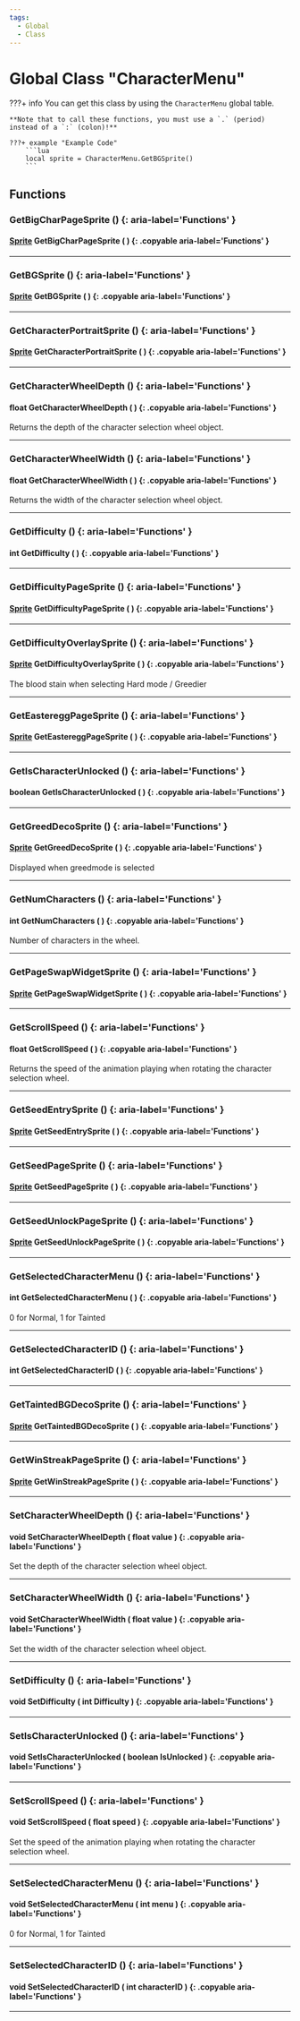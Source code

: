```yaml
---
tags:
  - Global
  - Class
---
```

# Global Class "CharacterMenu"

???+ info
    You can get this class by using the `CharacterMenu` global table.

    **Note that to call these functions, you must use a `.` (period) instead of a `:` (colon)!**
    
    ???+ example "Example Code"
        ```lua
        local sprite = CharacterMenu.GetBGSprite()
        ```

## Functions

### GetBigCharPageSprite () {: aria-label='Functions' }
#### [Sprite](../Sprite.md) GetBigCharPageSprite ( ) {: .copyable aria-label='Functions' }

___
### GetBGSprite () {: aria-label='Functions' }
#### [Sprite](../Sprite.md) GetBGSprite ( ) {: .copyable aria-label='Functions' }

___
### GetCharacterPortraitSprite () {: aria-label='Functions' }
#### [Sprite](../Sprite.md) GetCharacterPortraitSprite ( ) {: .copyable aria-label='Functions' }

___
### GetCharacterWheelDepth () {: aria-label='Functions' }
#### float GetCharacterWheelDepth ( ) {: .copyable aria-label='Functions' }
Returns the depth of the character selection wheel object.
___
### GetCharacterWheelWidth () {: aria-label='Functions' }
#### float GetCharacterWheelWidth ( ) {: .copyable aria-label='Functions' }
Returns the width of the character selection wheel object.
___
### GetDifficulty () {: aria-label='Functions' }
#### int GetDifficulty ( ) {: .copyable aria-label='Functions' }

___
### GetDifficultyPageSprite () {: aria-label='Functions' }
#### [Sprite](../Sprite.md) GetDifficultyPageSprite ( ) {: .copyable aria-label='Functions' }

___
### GetDifficultyOverlaySprite () {: aria-label='Functions' }
#### [Sprite](../Sprite.md) GetDifficultyOverlaySprite ( ) {: .copyable aria-label='Functions' }
The blood stain when selecting Hard mode / Greedier
___
### GetEastereggPageSprite () {: aria-label='Functions' }
#### [Sprite](../Sprite.md) GetEastereggPageSprite ( ) {: .copyable aria-label='Functions' }

___
### GetIsCharacterUnlocked () {: aria-label='Functions' }
#### boolean GetIsCharacterUnlocked ( ) {: .copyable aria-label='Functions' }

___
### GetGreedDecoSprite () {: aria-label='Functions' }
#### [Sprite](../Sprite.md) GetGreedDecoSprite ( ) {: .copyable aria-label='Functions' }
Displayed when greedmode is selected
___
### GetNumCharacters () {: aria-label='Functions' }
#### int GetNumCharacters ( ) {: .copyable aria-label='Functions' }
Number of characters in the wheel. 
___
### GetPageSwapWidgetSprite () {: aria-label='Functions' }
#### [Sprite](../Sprite.md) GetPageSwapWidgetSprite ( ) {: .copyable aria-label='Functions' }

___
### GetScrollSpeed () {: aria-label='Functions' }
#### float GetScrollSpeed ( ) {: .copyable aria-label='Functions' }
Returns the speed of the animation playing when rotating the character selection wheel.
___
### GetSeedEntrySprite () {: aria-label='Functions' }
#### [Sprite](../Sprite.md) GetSeedEntrySprite ( ) {: .copyable aria-label='Functions' }

___
### GetSeedPageSprite () {: aria-label='Functions' }
#### [Sprite](../Sprite.md) GetSeedPageSprite ( ) {: .copyable aria-label='Functions' }

___
### GetSeedUnlockPageSprite () {: aria-label='Functions' }
#### [Sprite](../Sprite.md) GetSeedUnlockPageSprite ( ) {: .copyable aria-label='Functions' }

___
### GetSelectedCharacterMenu () {: aria-label='Functions' }
#### int GetSelectedCharacterMenu ( ) {: .copyable aria-label='Functions' }
0 for Normal, 1 for Tainted
___
### GetSelectedCharacterID () {: aria-label='Functions' }
#### int GetSelectedCharacterID ( ) {: .copyable aria-label='Functions' }

___
### GetTaintedBGDecoSprite () {: aria-label='Functions' }
#### [Sprite](../Sprite.md) GetTaintedBGDecoSprite ( ) {: .copyable aria-label='Functions' }

___
### GetWinStreakPageSprite () {: aria-label='Functions' }
#### [Sprite](../Sprite.md) GetWinStreakPageSprite ( ) {: .copyable aria-label='Functions' }

___
### SetCharacterWheelDepth () {: aria-label='Functions' }
#### void SetCharacterWheelDepth ( float value ) {: .copyable aria-label='Functions' }
Set the depth of the character selection wheel object.
___
### SetCharacterWheelWidth () {: aria-label='Functions' }
#### void SetCharacterWheelWidth ( float value ) {: .copyable aria-label='Functions' }
Set the width of the character selection wheel object.
___
### SetDifficulty () {: aria-label='Functions' }
#### void SetDifficulty ( int Difficulty ) {: .copyable aria-label='Functions' }

___
### SetIsCharacterUnlocked () {: aria-label='Functions' }
#### void SetIsCharacterUnlocked ( boolean IsUnlocked ) {: .copyable aria-label='Functions' }

___
### SetScrollSpeed () {: aria-label='Functions' }
#### void SetScrollSpeed ( float speed ) {: .copyable aria-label='Functions' }
Set the speed of the animation playing when rotating the character selection wheel.
___
### SetSelectedCharacterMenu () {: aria-label='Functions' }
#### void SetSelectedCharacterMenu ( int menu ) {: .copyable aria-label='Functions' }
0 for Normal, 1 for Tainted
___
### SetSelectedCharacterID () {: aria-label='Functions' }
#### void SetSelectedCharacterID ( int characterID ) {: .copyable aria-label='Functions' }

___
